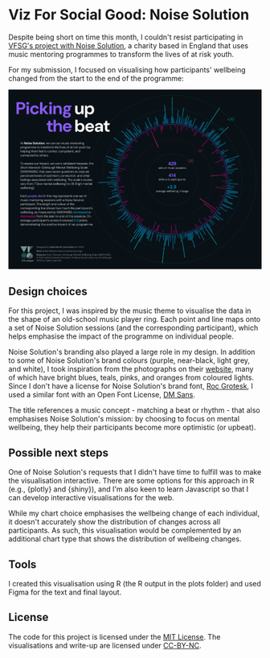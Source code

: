 # Viz For Social Good: Noise Solution

Despite being short on time this month, I couldn't resist participating in [VFSG's project with Noise Solution](https://www.vizforsocialgood.com/join-a-project/2024/7/26/noisesolution), a charity based in England that uses music mentoring programmes to transform the lives of at risk youth.

For my submission, I focused on visualising how participants' wellbeing changed from the start to the end of the programme:

<img src = "final_vis/noise_solution_final_vis_low_res.png" width="1000">

## Design choices

For this project, I was inspired by the music theme to visualise the data in the shape of an old-school music player ring. Each point and line maps onto a set of Noise Solution sessions (and the corresponding participant), which helps emphasise the impact of the programme on individual people.

Noise Solution's branding also played a large role in my design. In addition to some of Noise Solution's brand colours (purple, near-black, light grey, and white), I took inspiration from the photographs on their [website](https://www.noisesolution.org/), many of which have bright blues, teals, pinks, and oranges from coloured lights. Since I don't have a license for Noise Solution's brand font, [Roc Grotesk](https://fonts.adobe.com/fonts/roc-grotesk), I used a similar font with an Open Font License, [DM Sans](https://fonts.google.com/specimen/DM+Sans).

The title references a music concept - matching a beat or rhythm - that also emphasises Noise Solution's mission: by choosing to focus on mental wellbeing, they help their participants become more optimistic (or upbeat). 

## Possible next steps

One of Noise Solution's requests that I didn't have time to fulfill was to make the visualisation interactive. There are some options for this approach in R (e.g., {plotly} and {shiny}), and I'm also keen to learn Javascript so that I can develop interactive visualisations for the web.

While my chart choice emphasises the wellbeing change of each individual, it doesn't accurately show the distribution of changes across all participants. As such, this visualisation would be complemented by an additional chart type that shows the distribution of wellbeing changes.

## Tools

I created this visualisation using R (the R output in the plots folder) and used Figma for the text and final layout.

## License

The code for this project is licensed under the [MIT License](https://opensource.org/license/mit). The visualisations and write-up are licensed under [CC-BY-NC](https://creativecommons.org/licenses/by-nc/4.0/).


